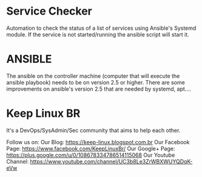 # Service Checker
Automation to check the status of a list of services using Ansible's Systemd module.
If the service is not started/running the ansible script will start it.

# ANSIBLE
The ansible on the controller machine (computer that will execute the ansible playbook) needs to be on version 2.5 or higher.
There are some improvements on ansible's version 2.5 that are needed by systemd, apt....

# Keep Linux BR
It's a DevOps/SysAdmin/Sec community that aims to help each other.

Follow us on:
Our Blog: https://keep-linux.blogspot.com.br
Our Facebook Page: https://www.facebook.com/KeepLinuxBr/
Our Google+ Page: https://plus.google.com/u/0/108678334786514115068
Our Youtube Channel: https://www.youtube.com/channel/UC3b8Le3ZrWBXWUYQDqK-eVw
